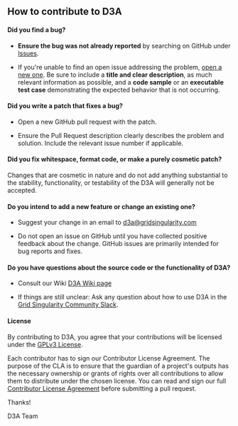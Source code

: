 ## How to contribute to D3A

#### **Did you find a bug?**

* **Ensure the bug was not already reported** by searching on GitHub under [Issues](https://github.com/gridsingularity/d3a/issues).

* If you're unable to find an open issue addressing the problem, [open a new one](https://github.com/gridsingularity/d3a/issues/new). Be sure to include a **title and clear description**, as much relevant information as possible, and a **code sample** or an **executable test case** demonstrating the expected behavior that is not occurring.


#### **Did you write a patch that fixes a bug?**

* Open a new GitHub pull request with the patch.

* Ensure the Pull Request description clearly describes the problem and solution. Include the relevant issue number if applicable.


#### **Did you fix whitespace, format code, or make a purely cosmetic patch?**

Changes that are cosmetic in nature and do not add anything substantial to the stability, functionality, or testability of the D3A will generally not be accepted.


#### **Do you intend to add a new feature or change an existing one?**

* Suggest your change in an email to d3a@gridsingularity.com

* Do not open an issue on GitHub until you have collected positive feedback about the change. GitHub issues are primarily intended for bug reports and fixes.


#### **Do you have questions about the source code or the functionality of D3A?**

* Consult our Wiki [D3A Wiki page](https://gridsingularity.github.io/d3a/d3a-documentation/)

* If things are still unclear: Ask any question about how to use D3A in the [Grid Singularity Community Slack](https://gsycommunity.slack.com/join/shared_invite/zt-dpfxe2gk-hKFccsrr68g982odCJlrIg#/).


#### **License**

By contributing to D3A, you agree that your contributions will be licensed under the [GPLv3 License](./LICENSE).

Each contributor has to sign our Contributor License Agreement. The purpose of the CLA is to ensure that the guardian of a project's outputs has the necessary ownership or grants of rights over all contributions to allow them to distribute under the chosen license. You can read and sign our full [Contributor License Agreement](https://gist.github.com/gsydev/c880a76b3cb73658f3b99b9edb791fb4) before submitting a pull request.


Thanks!

D3A Team
